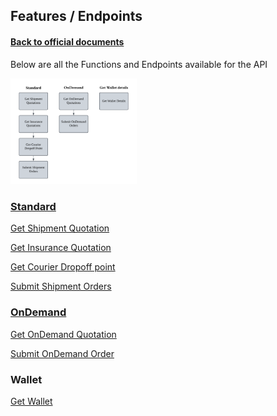 ## Features / Endpoints

#### [Back to official documents](../README.md)

Below are all the Functions and Endpoints available for the API

<img src="../pictures/Features%20Chart.png" alt="Features Chart" style="width:40%; margin:0; padding:0;">

### [Standard](Standard)

[Get Shipment Quotation](Shipping/Get%20Shipment%20Quotation.md)

[Get Insurance Quotation](Shipping/Get%20Insurance%20Quotation.md)

[Get Courier Dropoff point](Shipping/Get%20Courier%20Dropoff%20point.md)

[Submit Shipment Orders](Shipping/Submit%20Shipment%20Orders.md)

### [OnDemand](OnDemand)

[Get OnDemand Quotation](OnDemand/Get%20OnDemand%20Quotation.md)

[Submit OnDemand Order](OnDemand/Submit%20OnDemand%20Order.md)

### Wallet

[Get Wallet](Get%20Wallet.md)
